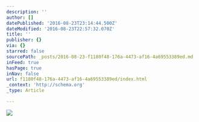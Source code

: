 ```yaml
---
description: ''
author: []
datePublished: '2016-08-23T23:14:44.500Z'
dateModified: '2016-08-23T22:57:32.070Z'
title: ''
publisher: {}
via: {}
starred: false
sourcePath: _posts/2016-08-23-f1180f48-176a-4473-af16-4a69553389ed.md
inFeed: true
hasPage: true
inNav: false
url: f1180f48-176a-4473-af16-4a69553389ed/index.html
_context: 'http://schema.org'
_type: Article

---
```

![](https://the-grid-user-content.s3-us-west-2.amazonaws.com/8783076a-938b-4390-ad26-b4ab42438d8b.jpg)